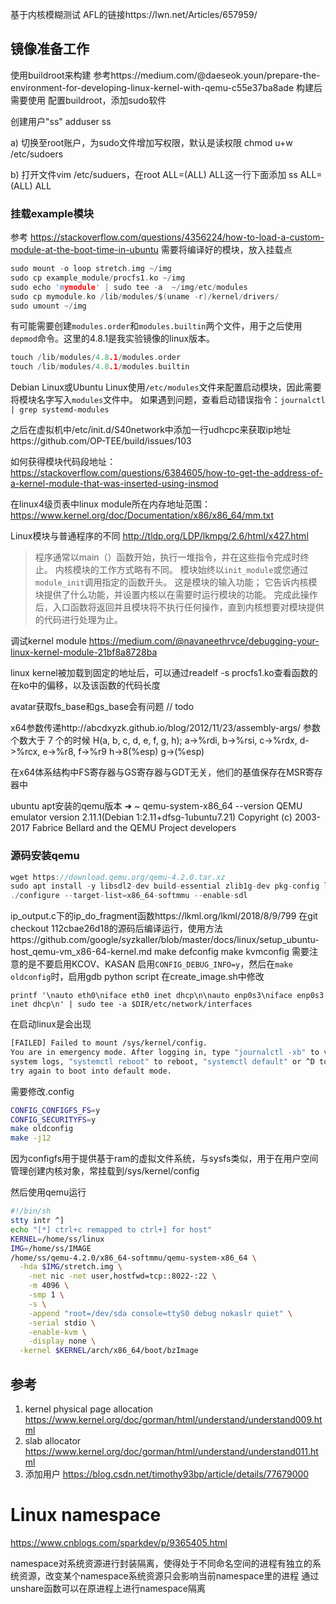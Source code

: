 基于内核模糊测试
AFL的链接https://lwn.net/Articles/657959/

## 镜像准备工作
使用buildroot来构建 参考https://medium.com/@daeseok.youn/prepare-the-environment-for-developing-linux-kernel-with-qemu-c55e37ba8ade
构建后需要使用
配置buildroot，添加sudo软件

创建用户"ss"
adduser ss

a) 切换至root账户，为sudo文件增加写权限，默认是读权限
chmod u+w /etc/sudoers

b) 打开文件vim /etc/suduers，在root ALL=(ALL) ALL这一行下面添加
ss ALL=(ALL) ALL
### 挂载example模块
参考 https://stackoverflow.com/questions/4356224/how-to-load-a-custom-module-at-the-boot-time-in-ubuntu
需要将编译好的模块，放入挂载点
```c
sudo mount -o loop stretch.img ~/img
sudo cp example_module/procfs1.ko ~/img
sudo echo 'mymodule' | sudo tee -a  ~/img/etc/modules
sudo cp mymodule.ko /lib/modules/$(uname -r)/kernel/drivers/
sudo umount ~/img
```
有可能需要创建`modules.order`和`modules.builtin`两个文件，用于之后使用`depmod`命令。这里的4.8.1是我实验镜像的linux版本。
```c
touch /lib/modules/4.8.1/modules.order
touch /lib/modules/4.8.1/modules.builtin
```
Debian Linux或Ubuntu Linux使用`/etc/modules`文件来配置启动模块，因此需要将模块名字写入`modules`文件中。
如果遇到问题，查看启动错误指令：`journalctl | grep systemd-modules`

之后在虚拟机中/etc/init.d/S40network中添加一行udhcpc来获取ip地址https://github.com/OP-TEE/build/issues/103

如何获得模块代码段地址：https://stackoverflow.com/questions/6384605/how-to-get-the-address-of-a-kernel-module-that-was-inserted-using-insmod

在linux4级页表中linux module所在内存地址范围：https://www.kernel.org/doc/Documentation/x86/x86_64/mm.txt

Linux模块与普通程序的不同 http://tldp.org/LDP/lkmpg/2.6/html/x427.html

> 程序通常以main（）函数开始，执行一堆指令，并在这些指令完成时终止。 内核模块的工作方式略有不同。 模块始终以`init_module`或您通过`module_init`调用指定的函数开头。 这是模块的输入功能； 它告诉内核模块提供了什么功能，并设置内核以在需要时运行模块的功能。 完成此操作后，入口函数将返回并且模块将不执行任何操作，直到内核想要对模块提供的代码进行处理为止。


调试kernel module https://medium.com/@navaneethrvce/debugging-your-linux-kernel-module-21bf8a8728ba

linux kernel被加载到固定的地址后，可以通过readelf -s procfs1.ko查看函数的在ko中的偏移，以及该函数的代码长度

avatar获取fs_base和gs_base会有问题 // todo

x64参数传递http://abcdxyzk.github.io/blog/2012/11/23/assembly-args/
参数个数大于 7 个的时候
H(a, b, c, d, e, f, g, h);
a->%rdi, b->%rsi, c->%rdx, d->%rcx, e->%r8, f->%r9
h->8(%esp)
g->(%esp)

在x64体系结构中FS寄存器与GS寄存器与GDT无关，他们的基值保存在MSR寄存器中

ubuntu apt安装的qemu版本
➜  ~ qemu-system-x86_64 --version
QEMU emulator version 2.11.1(Debian 1:2.11+dfsg-1ubuntu7.21)
Copyright (c) 2003-2017 Fabrice Bellard and the QEMU Project developers

### 源码安装qemu
```c
wget https://download.qemu.org/qemu-4.2.0.tar.xz
sudo apt install -y libsdl2-dev build-essential zlib1g-dev pkg-config libglib2.0-dev binutils-dev libboost-all-dev autoconf libtool libssl-dev libpixman-1-dev libpython-dev python-pip python-capstone virtualenv
./configure --target-list=x86_64-softmmu --enable-sdl
```

ip_output.c下的ip_do_fragment函数https://lkml.org/lkml/2018/8/9/799
在git checkout 112cbae26d18的源码后编译运行，使用方法https://github.com/google/syzkaller/blob/master/docs/linux/setup_ubuntu-host_qemu-vm_x86-64-kernel.md
make defconfig
make kvmconfig
需要注意的是不要启用KCOV、KASAN
启用`CONFIG_DEBUG_INFO=y`，然后在`make oldconfig`时，启用gdb python script
在create_image.sh中修改

```shell
printf '\nauto eth0\niface eth0 inet dhcp\n\nauto enp0s3\niface enp0s3 inet dhcp\n' | sudo tee -a $DIR/etc/network/interfaces
```



在启动linux是会出现

```bash
[FAILED] Failed to mount /sys/kernel/config.
You are in emergency mode. After logging in, type "journalctl -xb" to view
system logs, "systemctl reboot" to reboot, "systemctl default" or ^D to
try again to boot into default mode.
```

需要修改.config

```bash
CONFIG_CONFIGFS_FS=y
CONFIG_SECURITYFS=y
make oldconfig
make -j12
```

因为configfs用于提供基于ram的虚拟文件系统，与sysfs类似，用于在用户空间管理创建内核对象，常挂载到/sys/kernel/config

然后使用qemu运行

```bash
#!/bin/sh
stty intr ^]
echo "[*] ctrl+c remapped to ctrl+] for host"
KERNEL=/home/ss/linux
IMG=/home/ss/IMAGE
/home/ss/qemu-4.2.0/x86_64-softmmu/qemu-system-x86_64 \
  -hda $IMG/stretch.img \
	-net nic -net user,hostfwd=tcp::8022-:22 \
	-m 4096 \
	-smp 1 \
	-s \
	-append "root=/dev/sda console=ttyS0 debug nokaslr quiet" \
	-serial stdio \
	-enable-kvm \
	-display none \
  -kernel $KERNEL/arch/x86_64/boot/bzImage
```







## 参考
1. kernel physical page allocation https://www.kernel.org/doc/gorman/html/understand/understand009.html
2. slab allocator  https://www.kernel.org/doc/gorman/html/understand/understand011.html
3. 添加用户 https://blog.csdn.net/timothy93bp/article/details/77679000
# Linux namespace
https://www.cnblogs.com/sparkdev/p/9365405.html

namespace对系统资源进行封装隔离，使得处于不同命名空间的进程有独立的系统资源，改变某个namespace系统资源只会影响当前namespace里的进程
通过unshare函数可以在原进程上进行namespace隔离